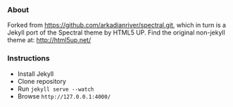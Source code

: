 ### About

Forked from https://github.com/arkadianriver/spectral.git,
which in turn is a Jekyll port of the Spectral theme by HTML5 UP.
Find the original non-jekyll theme at: http://html5up.net/

### Instructions

 - Install Jekyll
 - Clone repository
 - Run `jekyll serve --watch`
 - Browse `http://127.0.0.1:4000/`

